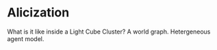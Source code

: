 # Alicization
What is it like inside a Light Cube Cluster?
A world graph. 
Hetergeneous agent model. 
